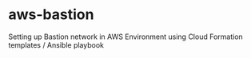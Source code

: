 # aws-bastion
Setting up Bastion network in AWS Environment using Cloud Formation templates / Ansible playbook
